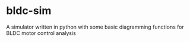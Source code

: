 # bldc-sim
A simulator written in python with some basic diagramming functions for BLDC motor control analysis
